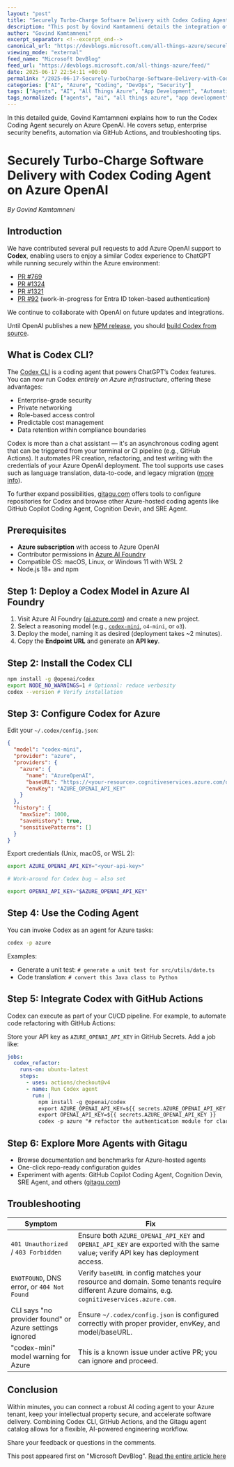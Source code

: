 ```yaml
---
layout: "post"
title: "Securely Turbo‑Charge Software Delivery with Codex Coding Agent on Azure OpenAI"
description: "This post by Govind Kamtamneni details the integration of Codex with Azure OpenAI, enabling a secure, enterprise-grade coding agent environment on Azure. Learn the step-by-step process to deploy, configure, and automate Codex workflows, including CI/CD integration with GitHub Actions and troubleshooting guidance."
author: "Govind Kamtamneni"
excerpt_separator: <!--excerpt_end-->
canonical_url: "https://devblogs.microsoft.com/all-things-azure/securely-turbo%e2%80%91charge-your-software-delivery-with-the-codex-coding-agent-on-azure-openai/"
viewing_mode: "external"
feed_name: "Microsoft DevBlog"
feed_url: "https://devblogs.microsoft.com/all-things-azure/feed/"
date: 2025-06-17 22:54:11 +00:00
permalink: "/2025-06-17-Securely-TurboCharge-Software-Delivery-with-Codex-Coding-Agent-on-Azure-OpenAI.html"
categories: ["AI", "Azure", "Coding", "DevOps", "Security"]
tags: ["Agents", "AI", "All Things Azure", "App Development", "Automation", "Azure", "Azure AI Foundry", "Azure OpenAI", "CI/CD", "CLI", "Codex", "Codex Mini", "Coding", "Coding Agent", "Config.json", "Developer Productivity", "DevOps", "Entra ID", "GitHub Actions", "News", "Node.js", "OpenAI", "Private Networking", "Refactoring", "Security"]
tags_normalized: ["agents", "ai", "all things azure", "app development", "automation", "azure", "azure ai foundry", "azure openai", "cislashcd", "cli", "codex", "codex mini", "coding", "coding agent", "configdotjson", "developer productivity", "devops", "entra id", "github actions", "news", "nodedotjs", "openai", "private networking", "refactoring", "security"]
---
```


In this detailed guide, Govind Kamtamneni explains how to run the Codex Coding Agent securely on Azure OpenAI. He covers setup, enterprise security benefits, automation via GitHub Actions, and troubleshooting tips.<!--excerpt_end-->

# Securely Turbo‑Charge Software Delivery with Codex Coding Agent on Azure OpenAI

*By Govind Kamtamneni*

## Introduction

We have contributed several pull requests to add Azure OpenAI support to **Codex**, enabling users to enjoy a similar Codex experience to ChatGPT while running securely within the Azure environment:

- [PR #769](https://github.com/openai/codex/pull/769)
- [PR #1324](https://github.com/openai/codex/pull/1324)
- [PR #1321](https://github.com/openai/codex/pull/1321)
- [PR #92](https://github.com/openai/codex/pull/92) (work-in-progress for Entra ID token-based authentication)

We continue to collaborate with OpenAI on future updates and integrations.

Until OpenAI publishes a new [NPM release](https://www.npmjs.com/package/@openai/codex?activeTab=versions), you should [build Codex from source](https://github.com/openai/codex?tab=readme-ov-file#installation).

## What is Codex CLI?

The [Codex CLI](https://github.com/openai/codex) is a coding agent that powers ChatGPT’s Codex features. You can now run Codex *entirely on Azure infrastructure*, offering these advantages:

- Enterprise-grade security
- Private networking
- Role-based access control
- Predictable cost management
- Data retention within compliance boundaries

Codex is more than a chat assistant — it's an asynchronous coding agent that can be triggered from your terminal or CI pipeline (e.g., GitHub Actions). It automates PR creation, refactoring, and test writing with the credentials of your Azure OpenAI deployment. The tool supports use cases such as language translation, data-to-code, and legacy migration ([more info](https://openai.com/index/introducing-codex/)).

To further expand possibilities, [gitagu.com](https://gitagu.com) offers tools to configure repositories for Codex and browse other Azure-hosted coding agents like GitHub Copilot Coding Agent, Cognition Devin, and SRE Agent.

## Prerequisites

- **Azure subscription** with access to Azure OpenAI
- Contributor permissions in [Azure AI Foundry](https://ai.azure.com)
- Compatible OS: macOS, Linux, or Windows 11 with WSL 2
- Node.js 18+ and npm

## Step 1: Deploy a Codex Model in Azure AI Foundry

1. Visit Azure AI Foundry ([ai.azure.com](https://ai.azure.com)) and create a new project.
2. Select a reasoning model (e.g., [`codex-mini`](https://devblogs.microsoft.com/foundry/codex-mini-fast-scalable-code-generation-for-the-cli-era/), `o4-mini`, or `o3`).
3. Deploy the model, naming it as desired (deployment takes ~2 minutes).
4. Copy the **Endpoint URL** and generate an **API key**.

## Step 2: Install the Codex CLI

```bash
npm install -g @openai/codex
export NODE_NO_WARNINGS=1 # Optional: reduce verbosity
codex --version # Verify installation
```

## Step 3: Configure Codex for Azure

Edit your `~/.codex/config.json`:

```json
{
  "model": "codex-mini",
  "provider": "azure",
  "providers": {
    "azure": {
      "name": "AzureOpenAI",
      "baseURL": "https://<your-resource>.cognitiveservices.azure.com/openai",
      "envKey": "AZURE_OPENAI_API_KEY"
    }
  },
  "history": {
    "maxSize": 1000,
    "saveHistory": true,
    "sensitivePatterns": []
  }
}
```

Export credentials (Unix, macOS, or WSL 2):

```bash
export AZURE_OPENAI_API_KEY="<your-api-key>"

# Work-around for Codex bug – also set

export OPENAI_API_KEY="$AZURE_OPENAI_API_KEY"
```

## Step 4: Use the Coding Agent

You can invoke Codex as an agent for Azure tasks:

```bash
codex -p azure
```

Examples:

- Generate a unit test: `# generate a unit test for src/utils/date.ts`
- Code translation: `# convert this Java class to Python`

## Step 5: Integrate Codex with GitHub Actions

Codex can execute as part of your CI/CD pipeline. For example, to automate code refactoring with GitHub Actions:

Store your API key as `AZURE_OPENAI_API_KEY` in GitHub Secrets. Add a job like:

```yaml
jobs:
  codex_refactor:
    runs-on: ubuntu-latest
    steps:
      - uses: actions/checkout@v4
      - name: Run Codex agent
        run: |
          npm install -g @openai/codex
          export AZURE_OPENAI_API_KEY=${{ secrets.AZURE_OPENAI_API_KEY }}
          export OPENAI_API_KEY=${{ secrets.AZURE_OPENAI_API_KEY }}
          codex -p azure "# refactor the authentication module for clarity"
```

## Step 6: Explore More Agents with Gitagu

- Browse documentation and benchmarks for Azure-hosted agents
- One-click repo-ready configuration guides
- Experiment with agents: GitHub Copilot Coding Agent, Cognition Devin, SRE Agent, and others ([gitagu.com](https://gitagu.com))

## Troubleshooting

| Symptom | Fix |
| --- | --- |
| `401 Unauthorized` / `403 Forbidden` | Ensure both `AZURE_OPENAI_API_KEY` and `OPENAI_API_KEY` are exported with the same value; verify API key has deployment access. |
| `ENOTFOUND`, DNS error, or `404 Not Found` | Verify `baseURL` in config matches your resource and domain. Some tenants require different Azure domains, e.g. `cognitiveservices.azure.com`. |
| CLI says "no provider found" or Azure settings ignored | Ensure `~/.codex/config.json` is configured correctly with proper provider, envKey, and model/baseURL. |
| "codex-mini" model warning for Azure | This is a known issue under active PR; you can ignore and proceed. |

## Conclusion

Within minutes, you can connect a robust AI coding agent to your Azure tenant, keep your intellectual property secure, and accelerate software delivery. Combining Codex CLI, GitHub Actions, and the Gitagu agent catalog allows for a flexible, AI-powered engineering workflow.

Share your feedback or questions in the comments.

This post appeared first on "Microsoft DevBlog". [Read the entire article here](https://devblogs.microsoft.com/all-things-azure/securely-turbo%e2%80%91charge-your-software-delivery-with-the-codex-coding-agent-on-azure-openai/)
